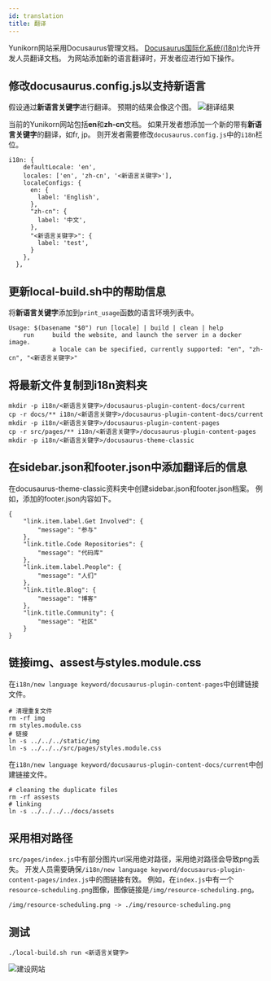 ```yaml
---
id: translation
title: 翻译
---
```


<!--
Licensed to the Apache Software Foundation (ASF) under one
or more contributor license agreements.  See the NOTICE file
distributed with this work for additional information
regarding copyright ownership.  The ASF licenses this file
to you under the Apache License, Version 2.0 (the
"License"); you may not use this file except in compliance
with the License.  You may obtain a copy of the License at

  http://www.apache.org/licenses/LICENSE-2.0

Unless required by applicable law or agreed to in writing,
software distributed under the License is distributed on an
"AS IS" BASIS, WITHOUT WARRANTIES OR CONDITIONS OF ANY
KIND, either express or implied.  See the License for the
specific language governing permissions and limitations
under the License.
-->

Yunikorn网站采用Docusaurus管理文档。
[Docusaurus国际化系统(i18n)](https://docusaurus.io/docs/i18n/tutorial)允许开发人员翻译文档。
为网站添加新的语言翻译时，开发者应进行如下操作。

## 修改docusaurus.config.js以支持新语言
假设通过**新语言关键字**进行翻译。
预期的结果会像这个图。
![翻译结果](./../assets/translationDemo.png)

当前的Yunikorn网站包括**en**和**zh-cn**文档。
如果开发者想添加一个新的带有**新语言关键字**的翻译，如fr, jp。
则开发者需要修改`docusaurus.config.js`中的`i18n`栏位。
```
i18n: {
    defaultLocale: 'en',
    locales: ['en', 'zh-cn', '<新语言关键字>'],
    localeConfigs: {
      en: {
        label: 'English',
      },
      "zh-cn": {
        label: '中文',
      },
      "<新语言关键字>": {
        label: 'test',
      }
    },
  },
```
## 更新local-build.sh中的帮助信息
将**新语言关键字**添加到`print_usage`函数的语言环境列表中。
```
Usage: $(basename "$0") run [locale] | build | clean | help
    run     build the website, and launch the server in a docker image.
            a locale can be specified, currently supported: "en", "zh-cn", "<新语言关键字>"
```

## 将最新文件复制到i18n资料夹
```
mkdir -p i18n/<新语言关键字>/docusaurus-plugin-content-docs/current
cp -r docs/** i18n/<新语言关键字>/docusaurus-plugin-content-docs/current
mkdir -p i18n/<新语言关键字>/docusaurus-plugin-content-pages
cp -r src/pages/** i18n/<新语言关键字>/docusaurus-plugin-content-pages
mkdir -p i18n/<新语言关键字>/docusaurus-theme-classic
```

## 在sidebar.json和footer.json中添加翻译后的信息
在docusaurus-theme-classic资料夹中创建sidebar.json和footer.json档案。
例如，添加的footer.json内容如下。
```
{
    "link.item.label.Get Involved": {
        "message": "参与"
    },
    "link.title.Code Repositories": {
        "message": "代码库"
    },
    "link.item.label.People": {
        "message": "人们"
    },   
    "link.title.Blog": {
        "message": "博客"
    },
    "link.title.Community": {
        "message": "社区"
    }
}
```



## 链接img、assest与styles.module.css
在`i18n/new language keyword/docusaurus-plugin-content-pages`中创建链接文件。

```
# 清理重复文件
rm -rf img
rm styles.module.css
# 链接
ln -s ../../../static/img
ln -s ../../../src/pages/styles.module.css
```

在`i18n/new language keyword/docusaurus-plugin-content-docs/current`中创建链接文件。
```
# cleaning the duplicate files
rm -rf assests
# linking
ln -s ../../../../docs/assets
```

## 采用相对路径
`src/pages/index.js`中有部分图片url采用绝对路径，采用绝对路径会导致png丢失。
开发人员需要确保`/i18n/new language keyword/docusaurus-plugin-content-pages/index.js`中的图链接有效。
例如，在`index.js`中有一个`resource-scheduling.png`图像，图像链接是`/img/resource-scheduling.png`。
```
/img/resource-scheduling.png -> ./img/resource-scheduling.png
```
## 测试
```
./local-build.sh run <新语言关键字>
```
![建设网站](./../assets/translationBuilding.png)
